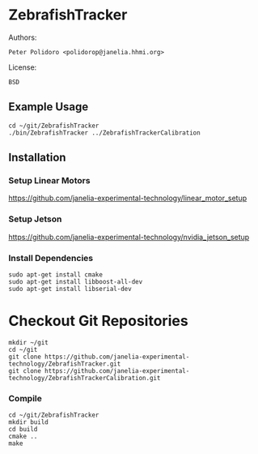 # ZebrafishTracker

Authors:

    Peter Polidoro <polidorop@janelia.hhmi.org>

License:

    BSD

## Example Usage

```shell
cd ~/git/ZebrafishTracker
./bin/ZebrafishTracker ../ZebrafishTrackerCalibration
```

## Installation

### Setup Linear Motors

<https://github.com/janelia-experimental-technology/linear_motor_setup>

### Setup Jetson

<https://github.com/janelia-experimental-technology/nvidia_jetson_setup>

### Install Dependencies

```shell
sudo apt-get install cmake
sudo apt-get install libboost-all-dev
sudo apt-get install libserial-dev
```

# Checkout Git Repositories

```shell
mkdir ~/git
cd ~/git
git clone https://github.com/janelia-experimental-technology/ZebrafishTracker.git
git clone https://github.com/janelia-experimental-technology/ZebrafishTrackerCalibration.git
```

### Compile

```shell
cd ~/git/ZebrafishTracker
mkdir build
cd build
cmake ..
make
```
